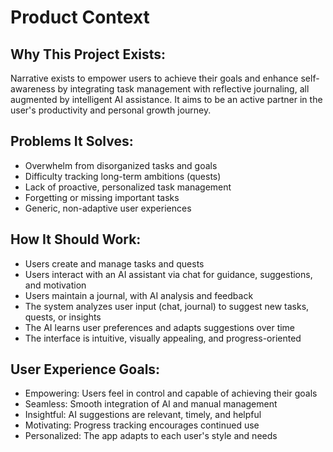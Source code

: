 # Product Context

## Why This Project Exists:
Narrative exists to empower users to achieve their goals and enhance self-awareness by integrating task management with reflective journaling, all augmented by intelligent AI assistance. It aims to be an active partner in the user's productivity and personal growth journey.

## Problems It Solves:
- Overwhelm from disorganized tasks and goals
- Difficulty tracking long-term ambitions (quests)
- Lack of proactive, personalized task management
- Forgetting or missing important tasks
- Generic, non-adaptive user experiences

## How It Should Work:
- Users create and manage tasks and quests
- Users interact with an AI assistant via chat for guidance, suggestions, and motivation
- Users maintain a journal, with AI analysis and feedback
- The system analyzes user input (chat, journal) to suggest new tasks, quests, or insights
- The AI learns user preferences and adapts suggestions over time
- The interface is intuitive, visually appealing, and progress-oriented

## User Experience Goals:
- Empowering: Users feel in control and capable of achieving their goals
- Seamless: Smooth integration of AI and manual management
- Insightful: AI suggestions are relevant, timely, and helpful
- Motivating: Progress tracking encourages continued use
- Personalized: The app adapts to each user's style and needs
